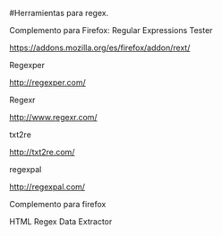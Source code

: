 #Herramientas para regex. 
  
Complemento para Firefox: Regular Expressions Tester  
  
https://addons.mozilla.org/es/firefox/addon/rext/  

Regexper  
  
http://regexper.com/  
  
Regexr  
  
http://www.regexr.com/  
  
txt2re  
  
http://txt2re.com/ 
  
regexpal  
  
http://regexpal.com/
  
Complemento para firefox  
  
HTML Regex Data Extractor
